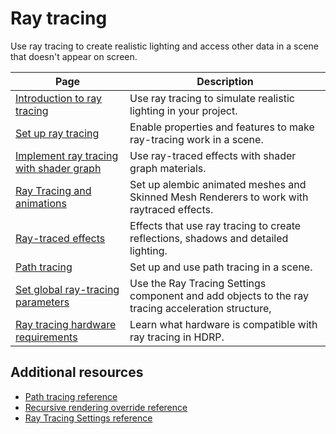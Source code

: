 # Ray tracing

Use ray tracing to create realistic lighting and access other data in a scene that doesn't appear on screen.

| Page | Description |
|-|-|
| [Introduction to ray tracing](ray-tracing-introduction.md) | Use ray tracing to simulate realistic lighting in your project. |
| [Set up ray tracing](Ray-Tracing-Getting-Started.md) | Enable properties and features to make ray-tracing work in a scene. |
| [Implement ray tracing with shader graph](SGNode-Raytracing-Quality.md) | Use ray-traced effects with shader graph materials. |
|[Ray Tracing and animations](Ray-Tracing-Animations.md)|Set up alembic animated meshes and Skinned Mesh Renderers to work with raytraced effects.|
|[Ray-traced effects](lighting-ray-traced-effects.md)|Effects that use ray tracing to create reflections, shadows and detailed lighting.|
|[Path tracing](Ray-Tracing-Path-Tracing.md) |Set up and use path tracing in a scene.|
|[Set global ray-tracing parameters](Ray-Tracing-Settings.md)|Use the Ray Tracing Settings component and add objects to the ray tracing acceleration structure, |
|[Ray tracing hardware requirements](raytracing-requirements.md)|Learn what hardware is compatible with ray tracing in HDRP. |

## Additional resources 

- [Path tracing reference](reference-path-tracing.md)
- [Recursive rendering override reference](reference-recursive-rendering.md)
- [Ray Tracing Settings reference](reference-ray-tracing-settings.md)